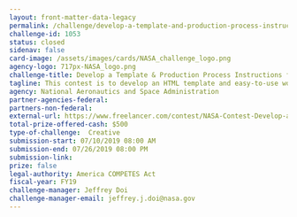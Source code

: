 ```yaml
---
layout: front-matter-data-legacy
permalink: /challenge/develop-a-template-and-production-process-instructions-for-an-html-based-newsletter/
challenge-id: 1053
status: closed
sidenav: false
card-image: /assets/images/cards/NASA_challenge_logo.png
agency-logo: 717px-NASA_logo.png
challenge-title: Develop a Template & Production Process Instructions for an HTML-Based Newsletter
tagline: This contest is to develop an HTML template and easy-to-use workflow to customize and send a NASA Program's Newsletter.
agency: National Aeronautics and Space Administration
partner-agencies-federal: 
partners-non-federal: 
external-url: https://www.freelancer.com/contest/NASA-Contest-Develop-a-Template-Production-Process-Instructions-for-an-HTMLBased-Newsletter-1533859
total-prize-offered-cash: $500
type-of-challenge:  Creative
submission-start: 07/10/2019 08:00 AM
submission-end: 07/26/2019 08:00 PM
submission-link: 
prize: false
legal-authority: America COMPETES Act
fiscal-year: FY19
challenge-manager: Jeffrey Doi
challenge-manager-email: jeffrey.j.doi@nasa.gov
---
```

